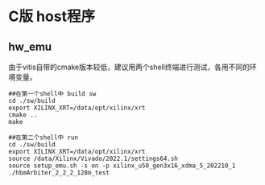 # C版 host程序

## hw_emu

由于vitis自带的cmake版本较低，建议用两个shell终端进行测试，各用不同的环境变量。

```shell
##在第一个shell中 build sw
cd ./sw/build
export XILINX_XRT=/data/opt/xilinx/xrt
cmake ..
make

##在第二个shell中 run
cd ./sw/build
export XILINX_XRT=/data/opt/xilinx/xrt
source /data/Xilinx/Vivado/2022.1/settings64.sh
source setup_emu.sh -s on -p xilinx_u50_gen3x16_xdma_5_202210_1
./hbmArbiter_2_2_2_128m_test
```
